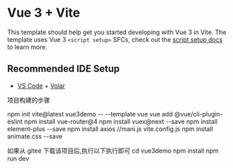 # Vue 3 + Vite

This template should help get you started developing with Vue 3 in Vite. The template uses Vue 3 `<script setup>` SFCs, check out the [script setup docs](https://v3.vuejs.org/api/sfc-script-setup.html#sfc-script-setup) to learn more.

## Recommended IDE Setup

- [VS Code](https://code.visualstudio.com/) + [Volar](https://marketplace.visualstudio.com/items?itemName=Vue.volar)

项目构建的步骤

npm init vite@latest vue3demo -- --template vue
vue add @vue/cli-plugin-eslint
npm install vue-router@4
npm install vuex@next --save
npm install element-plus --save
npm install axios //mani.js vite.config.js
npm install animate.css --save

如果从 gitee 下载该项目后,执行以下执行即可
cd vue3demo
npm install
npm run dev
